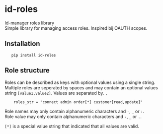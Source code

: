 # id-roles
Id-manager roles library   
Simple library for managing access roles. Inspired bij OAUTH scopes.

## Installation

       pip install id-roles
       
## Role structure

Roles can be described as keys with optional values using a single string.  
Multiple roles are seperated by spaces and may contain an optional values string `[value1,value2]`. Values are separated by. `,`  

        roles_str = "connect admin order[*] customer[read,update]"
        

Role names may only contain alphanumeric characters and `-`, `_` or `:`.   
Role value may only contain alphanumeric characters and `-`, `_` or `.`.   

`[*]` is a special value string that indicated that all values are valid.
